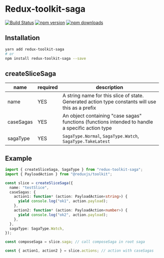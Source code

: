 # Redux-toolkit-saga
[![Build Status](https://travis-ci.com/anymore1405/redux-toolkit-saga.svg?branch=master)](https://travis-ci.com/anymore1405/redux-toolkit-saga) [![npm version](https://img.shields.io/npm/v/redux-toolkit-saga.svg?style=flat-square)](https://www.npmjs.com/package/redux-toolkit-saga) [![npm downloads](https://img.shields.io/npm/dt/redux-toolkit-saga.svg?style=flat-square)](https://www.npmjs.com/package/redux-toolkit-saga)

## Installation 
```sh
yarn add redux-toolkit-saga
# or
npm install redux-toolkit-saga --save
```

## createSliceSaga

| name           | required |                           description                                                                 |
| -------------- | --------  | --------------------------------------------------------------------------- |
| name       | YES       | A string name for this slice of state. Generated action type constants will use this as a prefix                                           |
| caseSagas | YES         | An object containing "case sagas" functions (functions intended to handle a specific action type|
| sagaType           | YES      | `SagaType.Normal`, `SagaType.Watch`, `SagaType.TakeLatest`|

## Example
```ts
import { createSliceSaga, SagaType } from "redux-toolkit-saga";
import { PayloadAction } from "@reduxjs/toolkit";

const slice = createSliceSaga({
  name: "testSlice",
  caseSagas: {
    action1: function* (action: PayloadAction<string>) {
      yield console.log("ok1", action.payload);
    },
    action2: function* (action: PayloadAction<number>) {
      yield console.log("ok2", action.payload);
    },
  },
  sagaType: SagaType.Watch,
});

const composeSaga = slice.saga; // call composeSaga in root saga

const { action1, action2 } = slice.actions; // action with caseSagas

```